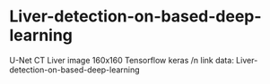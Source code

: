 # Liver-detection-on-based-deep-learning
U-Net 
CT Liver image 
160x160
Tensorflow keras
/n link data: Liver-detection-on-based-deep-learning
